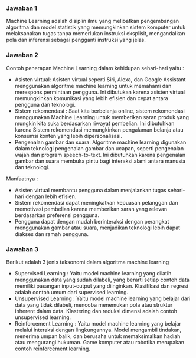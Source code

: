 
### Jawaban 1
Machine Learning adalah disiplin ilmu yang melibatkan pengembangan algoritma dan model statistik yang memungkinkan sistem komputer untuk melaksanakan tugas tanpa memerlukan instruksi eksplisit, mengandalkan pola dan inferensi sebagai pengganti instruksi yang jelas.

### Jawaban 2
Contoh penerapan Machine Learning dalam kehidupan sehari-hari yaitu :
- Asisten virtual: Asisten virtual seperti Siri, Alexa, dan Google Assistant menggunakan algoritme machine learning untuk memahami dan merespons permintaan pengguna. Ini dibutukan karena asisten virtual memungkinkan komunikasi yang lebih efisien dan cepat antara pengguna dan teknologi.
- Sistem rekomendasi : Saat kita berbelanja online, sistem rekomendasi menggunakan Machine Learning untuk memberikan saran produk yang mungkin kita suka berdasarkan riwayat pembelian. Ini dibutuhkan karena Sistem rekomendasi memungkinkan pengalaman belanja atau konsumsi konten yang lebih dipersonalisasi.
- Pengenalan gambar dan suara: Algoritme machine learning digunakan dalam teknologi pengenalan gambar dan ucapan, seperti pengenalan wajah dan program speech-to-text. Ini dibutuhkan karena pengenalan gambar dan suara membuka pintu bagi interaksi alami antara manusia dan teknologi.

Manfaatnya :
- Asisten virtual membantu pengguna dalam menjalankan tugas sehari-hari dengan lebih efisien.
- Sistem rekomendasi dapat meningkatkan kepuasan pelanggan dan memotivasi pembelian karena memberikan saran yang relevan berdasarkan preferensi pengguna.
- Pengguna dapat dengan mudah berinteraksi dengan perangkat menggunakan gambar atau suara, menjadikan teknologi lebih dapat diakses dan ramah pengguna.

### Jawaban 3
Berikut adalah 3 jenis taksonomi dalam algoritma machine learning
- Supervised Learning : Yaitu model machine learning yang dilatih menggunakan data yang sudah dilabeli, yang berarti setiap contoh data memiliki pasangan input-output yang diinginkan. Klasifikasi dan regresi adalah contoh umum dari supervised learning.
- Unsupervised Learning : Yaitu model machine learning yang belajar dari data yang tidak dilabeli, mencoba menemukan pola atau struktur inherent dalam data. Klastering dan reduksi dimensi adalah contoh unsupervised learning. 
- Reinforcement Learning : Yaitu model machine learning yang belajar melalui interaksi dengan lingkungannya. Model mengambil tindakan, menerima umpan balik, dan berusaha untuk memaksimalkan hadiah atau mengurangi hukuman. Game komputer atau robotika merupakan contoh reinforcement learning. 